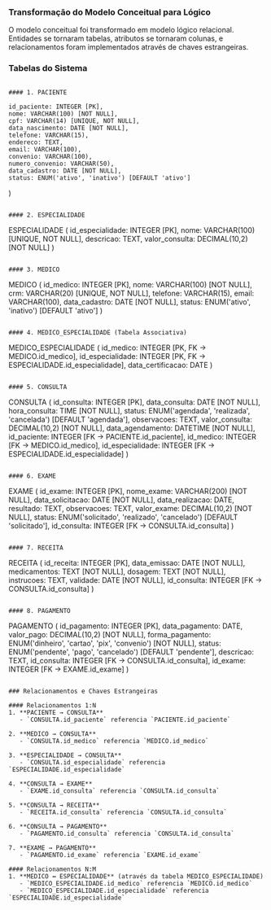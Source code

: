 ### Transformação do Modelo Conceitual para Lógico

O modelo conceitual foi transformado em modelo lógico relacional. Entidades se tornaram tabelas, atributos se tornaram colunas, e relacionamentos foram implementados através de chaves estrangeiras.

### Tabelas do Sistema
```

#### 1. PACIENTE
```
    id_paciente: INTEGER [PK],
    nome: VARCHAR(100) [NOT NULL],
    cpf: VARCHAR(14) [UNIQUE, NOT NULL],
    data_nascimento: DATE [NOT NULL],
    telefone: VARCHAR(15),
    endereco: TEXT,
    email: VARCHAR(100),
    convenio: VARCHAR(100),
    numero_convenio: VARCHAR(50),
    data_cadastro: DATE [NOT NULL],
    status: ENUM('ativo', 'inativo') [DEFAULT 'ativo']
)
```

#### 2. ESPECIALIDADE
```
ESPECIALIDADE (
    id_especialidade: INTEGER [PK],
    nome: VARCHAR(100) [UNIQUE, NOT NULL],
    descricao: TEXT,
    valor_consulta: DECIMAL(10,2) [NOT NULL]
)
```

#### 3. MEDICO
```
MEDICO (
    id_medico: INTEGER [PK],
    nome: VARCHAR(100) [NOT NULL],
    crm: VARCHAR(20) [UNIQUE, NOT NULL],
    telefone: VARCHAR(15),
    email: VARCHAR(100),
    data_cadastro: DATE [NOT NULL],
    status: ENUM('ativo', 'inativo') [DEFAULT 'ativo']
)
```

#### 4. MEDICO_ESPECIALIDADE (Tabela Associativa)
```
MEDICO_ESPECIALIDADE (
    id_medico: INTEGER [PK, FK -> MEDICO.id_medico],
    id_especialidade: INTEGER [PK, FK -> ESPECIALIDADE.id_especialidade],
    data_certificacao: DATE
)
```

#### 5. CONSULTA
```
CONSULTA (
    id_consulta: INTEGER [PK],
    data_consulta: DATE [NOT NULL],
    hora_consulta: TIME [NOT NULL],
    status: ENUM('agendada', 'realizada', 'cancelada') [DEFAULT 'agendada'],
    observacoes: TEXT,
    valor_consulta: DECIMAL(10,2) [NOT NULL],
    data_agendamento: DATETIME [NOT NULL],
    id_paciente: INTEGER [FK -> PACIENTE.id_paciente],
    id_medico: INTEGER [FK -> MEDICO.id_medico],
    id_especialidade: INTEGER [FK -> ESPECIALIDADE.id_especialidade]
)
```

#### 6. EXAME
```
EXAME (
    id_exame: INTEGER [PK],
    nome_exame: VARCHAR(200) [NOT NULL],
    data_solicitacao: DATE [NOT NULL],
    data_realizacao: DATE,
    resultado: TEXT,
    observacoes: TEXT,
    valor_exame: DECIMAL(10,2) [NOT NULL],
    status: ENUM('solicitado', 'realizado', 'cancelado') [DEFAULT 'solicitado'],
    id_consulta: INTEGER [FK -> CONSULTA.id_consulta]
)
```

#### 7. RECEITA
```
RECEITA (
    id_receita: INTEGER [PK],
    data_emissao: DATE [NOT NULL],
    medicamentos: TEXT [NOT NULL],
    dosagem: TEXT [NOT NULL],
    instrucoes: TEXT,
    validade: DATE [NOT NULL],
    id_consulta: INTEGER [FK -> CONSULTA.id_consulta]
)
```

#### 8. PAGAMENTO
```
PAGAMENTO (
    id_pagamento: INTEGER [PK],
    data_pagamento: DATE,
    valor_pago: DECIMAL(10,2) [NOT NULL],
    forma_pagamento: ENUM('dinheiro', 'cartao', 'pix', 'convenio') [NOT NULL],
    status: ENUM('pendente', 'pago', 'cancelado') [DEFAULT 'pendente'],
    descricao: TEXT,
    id_consulta: INTEGER [FK -> CONSULTA.id_consulta],
    id_exame: INTEGER [FK -> EXAME.id_exame]
)
```

### Relacionamentos e Chaves Estrangeiras

#### Relacionamentos 1:N
1. **PACIENTE → CONSULTA**
   - `CONSULTA.id_paciente` referencia `PACIENTE.id_paciente`

2. **MEDICO → CONSULTA**
   - `CONSULTA.id_medico` referencia `MEDICO.id_medico`

3. **ESPECIALIDADE → CONSULTA**
   - `CONSULTA.id_especialidade` referencia `ESPECIALIDADE.id_especialidade`

4. **CONSULTA → EXAME**
   - `EXAME.id_consulta` referencia `CONSULTA.id_consulta`

5. **CONSULTA → RECEITA**
   - `RECEITA.id_consulta` referencia `CONSULTA.id_consulta`

6. **CONSULTA → PAGAMENTO**
   - `PAGAMENTO.id_consulta` referencia `CONSULTA.id_consulta`

7. **EXAME → PAGAMENTO**
   - `PAGAMENTO.id_exame` referencia `EXAME.id_exame`

#### Relacionamentos N:M
1. **MEDICO ↔ ESPECIALIDADE** (através da tabela MEDICO_ESPECIALIDADE)
   - `MEDICO_ESPECIALIDADE.id_medico` referencia `MEDICO.id_medico`
   - `MEDICO_ESPECIALIDADE.id_especialidade` referencia `ESPECIALIDADE.id_especialidade`

